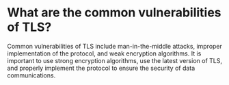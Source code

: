 # What are the common vulnerabilities of TLS?

Common vulnerabilities of TLS include man-in-the-middle attacks, improper implementation of the protocol, and weak encryption algorithms. It is important to use strong encryption algorithms, use the latest version of TLS, and properly implement the protocol to ensure the security of data communications.

